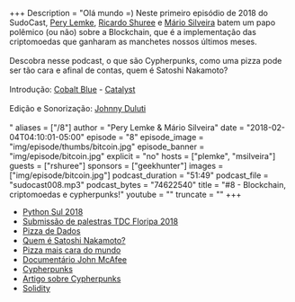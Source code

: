 +++
Description = "Olá mundo =) Neste primeiro episódio de 2018 do SudoCast, [Pery Lemke](https://www.twitter.com/perylemke), [Ricardo Shuree](https://twitter.com/ricardoshuree) e [Mário Silveira](https://www.twitter.com/dermarios) batem um papo polêmico (ou não) sobre a Blockchain, que é a implementação das criptomoedas que ganharam as manchetes nossos últimos meses.<br/><br/> Descobra nesse podcast, o que são Cypherpunks, como uma pizza pode ser tão cara e afinal de contas, quem é Satoshi Nakamoto?<br/><br/> Introdução: [Cobalt Blue](https://cobaltblueband.bandcamp.com/) - [Catalyst](https://www.youtube.com/watch?v=NOMSGfIFzII&t=1456s)<br/><br/> Edição e Sonorização: [Johnny Duluti](https://www.youtube.com/ferraduravideo)<br/><br/>"
aliases = ["/8"]
author = "Pery Lemke & Mário Silveira"
date = "2018-02-04T04:10:01-05:00"
episode = "8"
episode_image = "img/episode/thumbs/bitcoin.jpg"
episode_banner = "img/episode/bitcoin.jpg"
explicit = "no"
hosts = ["plemke", "msilveira"]
guests = ["rshuree"]
sponsors = ["geekhunter"]
images = ["img/episode/bitcoin.jpg"]
podcast_duration = "51:49"
podcast_file = "sudocast008.mp3"
podcast_bytes = "74622540"
title = "#8 - Blockchain, criptomoedas e cypherpunks!"
youtube = ""
truncate = ""
+++
* [Python Sul 2018](http://pythonsul.org/)
* [Submissão de palestras TDC Floripa 2018](http://cfp-flp.thedevconf.com.br/)
* [Pizza de Dados](http://podcast.datascience.pizza/)
* [Quem é Satoshi Nakamoto?](https://www.thesun.co.uk/news/5037060/satoshi-nakamoto-bitcoin-inventor-worlds-richest/)
* [Pizza mais cara do mundo](http://uk.businessinsider.com/bitcoin-pizza-10000-100-million-2017-11)
* [Documentário John McAfee](http://www.imdb.com/title/tt6071534/)
* [Cypherpunks](https://www.saraiva.com.br/cypherpunks-liberdade-e-o-futuro-da-internet-4432922.html)
* [Artigo sobre Cypherpunks](https://medium.com/swlh/the-untold-history-of-bitcoin-enter-the-cypherpunks-f764dee962a1)
* [Solidity](https://solidity.readthedocs.io/en/develop/)
